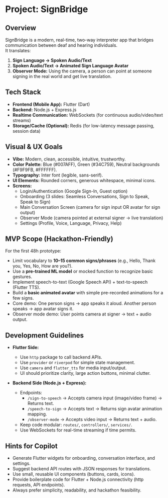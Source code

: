# Project: SignBridge

## Overview
SignBridge is a modern, real-time, two-way interpreter app that bridges communication between deaf and hearing individuals.  
It translates:
1. **Sign Language → Spoken Audio/Text**  
2. **Spoken Audio/Text → Animated Sign Language Avatar**  
3. **Observer Mode:** Using the camera, a person can point at someone signing in the real world and get live translation.

## Tech Stack
- **Frontend (Mobile App):** Flutter (Dart)
- **Backend:** Node.js + Express.js
- **Realtime Communication:** WebSockets (for continuous audio/video/text streams)
- **Storage/Cache (Optional):** Redis (for low-latency message passing, session data)

## Visual & UX Goals
- **Vibe:** Modern, clean, accessible, intuitive, trustworthy.  
- **Color Palette:** Blue (#007AFF), Green (#34C759), Neutral backgrounds (#F9F9FB, #FFFFFF).  
- **Typography:** Inter font (legible, sans-serif).  
- **UI Elements:** Rounded corners, generous whitespace, minimal icons.  
- **Screens:**  
  - Login/Authentication (Google Sign-In, Guest option)  
  - Onboarding (3 slides: Seamless Conversations, Sign to Speak, Speak to Sign)  
  - Main Conversation Screen (camera for sign input OR avatar for sign output)  
  - Observer Mode (camera pointed at external signer → live translation)  
  - Settings (Profile, Voice, Language, Privacy, Help)

## MVP Scope (Hackathon-Friendly)
For the first 48h prototype:
- Limit vocabulary to **10–15 common signs/phrases** (e.g., Hello, Thank you, Yes, No, How are you?).  
- Use a **pre-trained ML model** or mocked function to recognize basic gestures.  
- Implement speech-to-text (Google Speech API) + text-to-speech (Flutter TTS).  
- Build a **basic animated avatar** with simple pre-recorded animations for a few signs.  
- Core demo: One person signs → app speaks it aloud. Another person speaks → app avatar signs it.  
- Observer mode demo: User points camera at signer → text + audio output.

## Development Guidelines
- **Flutter Side:**  
  - Use `http` package to call backend APIs.  
  - Use `provider` or `riverpod` for simple state management.  
  - Use `camera` and `flutter_tts` for media input/output.  
  - UI should prioritize clarity, large action buttons, minimal clutter.

- **Backend Side (Node.js + Express):**  
  - Endpoints:  
    - `/sign-to-speech` → Accepts camera input (image/video frame) → Returns text.  
    - `/speech-to-sign` → Accepts text → Returns sign avatar animation mapping.  
    - `/observer-mode` → Accepts video input → Returns text + audio.  
  - Keep code modular: `routes/`, `controllers/`, `services/`.  
  - Use WebSockets for real-time streaming if time permits.  

## Hints for Copilot
- Generate Flutter widgets for onboarding, conversation interface, and settings.  
- Suggest backend API routes with JSON responses for translations.  
- Use small, reusable UI components (buttons, cards, icons).  
- Provide boilerplate code for Flutter + Node.js connectivity (http requests, API endpoints).  
- Always prefer simplicity, readability, and hackathon feasibility.  
